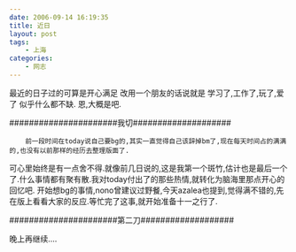 ```yaml
---
date: 2006-09-14 16:19:35
title: 近日
layout: post
tags:
    - 上海
categories:
    - 网志
---
```

最近的日子过的可算是开心满足
改用一个朋友的话说就是
学习了,工作了,玩了,爱了
似乎什么都不缺.
恩,大概是吧.

######################我切####################

        前一段时间在today说自己要bg的,其实一直觉得自己该辞掉bm了,现在每天时间占的满满的,也没有以前那样的经历去整理版面了.
可心里始终是有一点舍不得.就像前几日说的,这是我第一个斑竹,估计也是最后一个了.什么事情都有聚有散.我对today付出了的那些热情,就转化为脑海里那点开心的回忆吧.
        开始想bg的事情,nono曾建议过野餐,今天azalea也提到,觉得满不错的,先在版上看看大家的反应.等忙完了这事,就开始准备十一之行了.

######################第二刀###################

晚上再继续....
